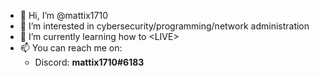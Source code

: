 - 👋 Hi, I’m @mattix1710
- 👀 I’m interested in cybersecurity/programming/network administration
- 🌱 I’m currently learning how to \<LIVE\>
- 📫 You can reach me on:
  - Discord: <b>mattix1710#6183</b>

<!---
mattix1710/mattix1710 is a ✨ special ✨ repository because its `README.md` (this file) appears on your GitHub profile.
You can click the Preview link to take a look at your changes.
--->
